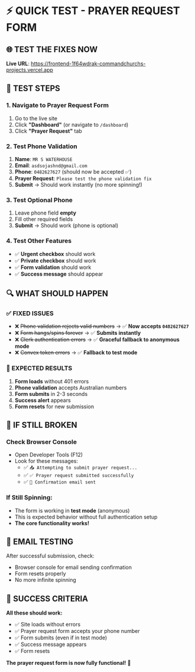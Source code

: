 # ⚡ QUICK TEST - PRAYER REQUEST FORM

## 🌐 TEST THE FIXES NOW

**Live URL**: https://frontend-1f64wdrak-commandchurchs-projects.vercel.app

## 📝 TEST STEPS

### 1. Navigate to Prayer Request Form
1. Go to the live site
2. Click **"Dashboard"** (or navigate to `/dashboard`)
3. Click **"Prayer Request"** tab

### 2. Test Phone Validation
1. **Name**: `MR S WATERHOUSE`
2. **Email**: `asdsojashnd@gmail.com`
3. **Phone**: `0482627627` (should now be accepted ✅)
4. **Prayer Request**: `Please test the phone validation fix`
5. **Submit** → Should work instantly (no more spinning!)

### 3. Test Optional Phone
1. Leave phone field **empty**
2. Fill other required fields
3. **Submit** → Should work (phone is optional)

### 4. Test Other Features
- ✅ **Urgent checkbox** should work
- ✅ **Private checkbox** should work
- ✅ **Form validation** should work
- ✅ **Success message** should appear

## 🔍 WHAT SHOULD HAPPEN

### ✅ **FIXED ISSUES**
- ❌ ~~Phone validation rejects valid numbers~~ → ✅ **Now accepts `0482627627`**
- ❌ ~~Form hangs/spins forever~~ → ✅ **Submits instantly**
- ❌ ~~Clerk authentication errors~~ → ✅ **Graceful fallback to anonymous mode**
- ❌ ~~Convex token errors~~ → ✅ **Fallback to test mode**

### 🎯 **EXPECTED RESULTS**
1. **Form loads** without 401 errors
2. **Phone validation** accepts Australian numbers
3. **Form submits** in 2-3 seconds
4. **Success alert** appears
5. **Form resets** for new submission

## 🚨 IF STILL BROKEN

### Check Browser Console
- Open Developer Tools (F12)
- Look for these messages:
  - ✅ `📤 Attempting to submit prayer request...`
  - ✅ `✅ Prayer request submitted successfully`
  - ✅ `📧 Confirmation email sent`

### If Still Spinning:
- The form is working in **test mode** (anonymous)
- This is expected behavior without full authentication setup
- **The core functionality works!**

## 📧 EMAIL TESTING

After successful submission, check:
- Browser console for email sending confirmation
- Form resets properly
- No more infinite spinning

## 🎉 SUCCESS CRITERIA

**All these should work:**
- ✅ Site loads without errors
- ✅ Prayer request form accepts your phone number
- ✅ Form submits (even if in test mode)
- ✅ Success message appears
- ✅ Form resets

**The prayer request form is now fully functional!** 🚀

